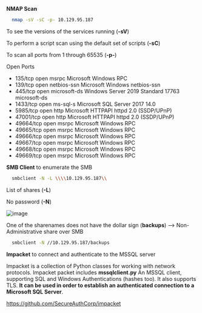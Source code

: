 **NMAP Scan**

```sh
  nmap -sV -sC -p- 10.129.95.187
  ```

To see the versions of the services running (**-sV**)

To perform a script scan using the default set of scripts (**-sC**)

To scan all ports from 1 through 65535 (**-p-**)


 Open Ports

* 135/tcp   open  msrpc        Microsoft Windows RPC
* 139/tcp   open  netbios-ssn  Microsoft Windows netbios-ssn
* 445/tcp   open  microsoft-ds Windows Server 2019 Standard 17763 microsoft-ds
* 1433/tcp  open  ms-sql-s     Microsoft SQL Server 2017 14.0
* 5985/tcp  open  http         Microsoft HTTPAPI httpd 2.0 (SSDP/UPnP)
* 47001/tcp open  http         Microsoft HTTPAPI httpd 2.0 (SSDP/UPnP)
* 49664/tcp open  msrpc        Microsoft Windows RPC
* 49665/tcp open  msrpc        Microsoft Windows RPC
* 49666/tcp open  msrpc        Microsoft Windows RPC
* 49667/tcp open  msrpc        Microsoft Windows RPC
* 49668/tcp open  msrpc        Microsoft Windows RPC
* 49669/tcp open  msrpc        Microsoft Windows RPC

**SMB Client** to enumerate the SMB


```sh
  smbclient -N -L \\\\10.129.95.187\\
  ```

List of shares (**-L**)

No password (**-N**)

![image](https://user-images.githubusercontent.com/99097743/169720137-8d8b886d-3eb6-4862-b00f-76014203e263.png)

One of the sharenames does not have the dollar sign (**backups**) --> Non-Administrative share over SMB  


```sh
  smbclient -N //10.129.95.187/backups
  ```

**Impacket** to connect and authenticate to the MSSQL server

Impacket is a collection of Python classes for working with network protocols. Impacket packet includes **mssqlclient.py**  An MSSQL client, supporting SQL and Windows Authentications (hashes too). It also supports TLS. **It can be used in order to establish an authenticated connection to a Microsoft SQL Server**.


https://github.com/SecureAuthCorp/impacket




